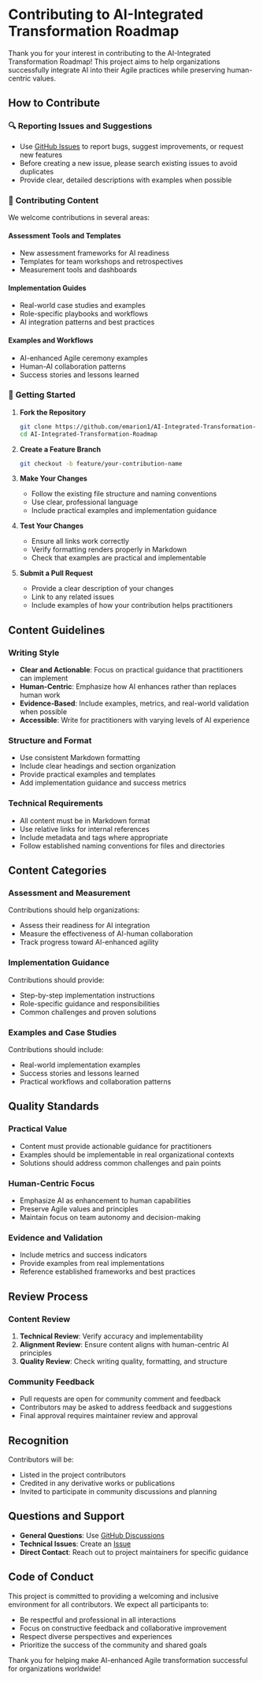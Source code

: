 # Contributing to AI-Integrated Transformation Roadmap

Thank you for your interest in contributing to the AI-Integrated Transformation Roadmap! This project aims to help organizations successfully integrate AI into their Agile practices while preserving human-centric values.

## How to Contribute

### 🔍 **Reporting Issues and Suggestions**
- Use [GitHub Issues](https://github.com/emarion1/AI-Integrated-Transformation-Roadmap/issues) to report bugs, suggest improvements, or request new features
- Before creating a new issue, please search existing issues to avoid duplicates
- Provide clear, detailed descriptions with examples when possible

### 📝 **Contributing Content**
We welcome contributions in several areas:

#### **Assessment Tools and Templates**
- New assessment frameworks for AI readiness
- Templates for team workshops and retrospectives
- Measurement tools and dashboards

#### **Implementation Guides**
- Real-world case studies and examples
- Role-specific playbooks and workflows
- AI integration patterns and best practices

#### **Examples and Workflows**
- AI-enhanced Agile ceremony examples
- Human-AI collaboration patterns
- Success stories and lessons learned

### 🚀 **Getting Started**

1. **Fork the Repository**
   ```bash
   git clone https://github.com/emarion1/AI-Integrated-Transformation-Roadmap.git
   cd AI-Integrated-Transformation-Roadmap
   ```

2. **Create a Feature Branch**
   ```bash
   git checkout -b feature/your-contribution-name
   ```

3. **Make Your Changes**
   - Follow the existing file structure and naming conventions
   - Use clear, professional language
   - Include practical examples and implementation guidance

4. **Test Your Changes**
   - Ensure all links work correctly
   - Verify formatting renders properly in Markdown
   - Check that examples are practical and implementable

5. **Submit a Pull Request**
   - Provide a clear description of your changes
   - Link to any related issues
   - Include examples of how your contribution helps practitioners

## Content Guidelines

### **Writing Style**
- **Clear and Actionable**: Focus on practical guidance that practitioners can implement
- **Human-Centric**: Emphasize how AI enhances rather than replaces human work
- **Evidence-Based**: Include examples, metrics, and real-world validation when possible
- **Accessible**: Write for practitioners with varying levels of AI experience

### **Structure and Format**
- Use consistent Markdown formatting
- Include clear headings and section organization
- Provide practical examples and templates
- Add implementation guidance and success metrics

### **Technical Requirements**
- All content must be in Markdown format
- Use relative links for internal references
- Include metadata and tags where appropriate
- Follow established naming conventions for files and directories

## Content Categories

### **Assessment and Measurement**
Contributions should help organizations:
- Assess their readiness for AI integration
- Measure the effectiveness of AI-human collaboration
- Track progress toward AI-enhanced agility

### **Implementation Guidance**
Contributions should provide:
- Step-by-step implementation instructions
- Role-specific guidance and responsibilities
- Common challenges and proven solutions

### **Examples and Case Studies**
Contributions should include:
- Real-world implementation examples
- Success stories and lessons learned
- Practical workflows and collaboration patterns

## Quality Standards

### **Practical Value**
- Content must provide actionable guidance for practitioners
- Examples should be implementable in real organizational contexts
- Solutions should address common challenges and pain points

### **Human-Centric Focus**
- Emphasize AI as enhancement to human capabilities
- Preserve Agile values and principles
- Maintain focus on team autonomy and decision-making

### **Evidence and Validation**
- Include metrics and success indicators
- Provide examples from real implementations
- Reference established frameworks and best practices

## Review Process

### **Content Review**
1. **Technical Review**: Verify accuracy and implementability
2. **Alignment Review**: Ensure content aligns with human-centric AI principles
3. **Quality Review**: Check writing quality, formatting, and structure

### **Community Feedback**
- Pull requests are open for community comment and feedback
- Contributors may be asked to address feedback and suggestions
- Final approval requires maintainer review and approval

## Recognition

Contributors will be:
- Listed in the project contributors
- Credited in any derivative works or publications
- Invited to participate in community discussions and planning

## Questions and Support

- **General Questions**: Use [GitHub Discussions](https://github.com/emarion1/AI-Integrated-Transformation-Roadmap/discussions)
- **Technical Issues**: Create an [Issue](https://github.com/emarion1/AI-Integrated-Transformation-Roadmap/issues)
- **Direct Contact**: Reach out to project maintainers for specific guidance

## Code of Conduct

This project is committed to providing a welcoming and inclusive environment for all contributors. We expect all participants to:

- Be respectful and professional in all interactions
- Focus on constructive feedback and collaborative improvement
- Respect diverse perspectives and experiences
- Prioritize the success of the community and shared goals

Thank you for helping make AI-enhanced Agile transformation successful for organizations worldwide!